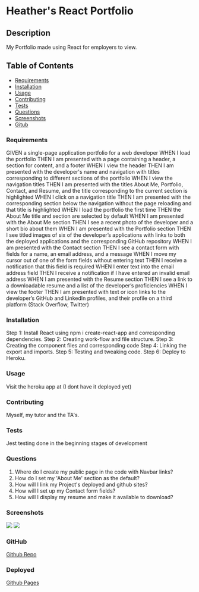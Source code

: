 # Heather's React Portfolio

## Description
My Portfolio made using React for employers to view.

## Table of Contents
* [Requirements](#requirements)
* [Installation](#installation)
* [Usage](#usage)
* [Contributing](#contributing)
* [Tests](#tests)
* [Questions](#questions)
* [Screenshots](#screenshots)
* [Gitub](#github)


### Requirements
GIVEN a single-page application portfolio for a web developer
WHEN I load the portfolio
THEN I am presented with a page containing a header, a section for content, and a footer
WHEN I view the header
THEN I am presented with the developer's name and navigation with titles corresponding to different sections of the portfolio
WHEN I view the navigation titles
THEN I am presented with the titles About Me, Portfolio, Contact, and Resume, and the title corresponding to the current section is highlighted
WHEN I click on a navigation title
THEN I am presented with the corresponding section below the navigation without the page reloading and that title is highlighted
WHEN I load the portfolio the first time
THEN the About Me title and section are selected by default
WHEN I am presented with the About Me section
THEN I see a recent photo of the developer and a short bio about them
WHEN I am presented with the Portfolio section
THEN I see titled images of six of the developer’s applications with links to both the deployed applications and the corresponding GitHub repository
WHEN I am presented with the Contact section
THEN I see a contact form with fields for a name, an email address, and a message
WHEN I move my cursor out of one of the form fields without entering text
THEN I receive a notification that this field is required
WHEN I enter text into the email address field
THEN I receive a notification if I have entered an invalid email address
WHEN I am presented with the Resume section
THEN I see a link to a downloadable resume and a list of the developer’s proficiencies
WHEN I view the footer
THEN I am presented with text or icon links to the developer’s GitHub and LinkedIn profiles, and their profile on a third platform (Stack Overflow, Twitter) 

### Installation
Step 1: Install React using npm i create-react-app and corresponding dependencies.
Step 2: Creating work-flow and file structure.
Step 3: Creating the component files and corresponding code
Step 4: Linking the export and imports.
Step 5: Testing and tweaking code. 
Step 6: Deploy to Heroku.

### Usage
Visit the heroku app at (I dont have it deployed yet)

### Contributing
Myself, my tutor and the TA's.

### Tests
Jest testing done in the beginning stages of development

### Questions
1. Where do I create my public page in the code with Navbar links?
2. How do I set my 'About Me' section as the default?
3. How will I link my Project's deployed and github sites?
4. How will I set up my Contact form fields?
5. How will I display my resume and make it available to download?

### Screenshots

![](src/assets/images/github/react-port-pic1)
![](src/assets/images/github/react-port-pic2)

### GitHub

[Github Repo](https://github.com/heatherzen/react-portfolio)

### Deployed

[Github Pages](http://heatherzen.github.io/react-portfolio)
